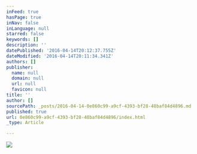 ```yaml
---
inFeed: true
hasPage: true
inNav: false
inLanguage: null
starred: false
keywords: []
description: ''
datePublished: '2016-04-14T20:12:37.755Z'
dateModified: '2016-04-14T20:11:34.341Z'
authors: []
publisher:
  name: null
  domain: null
  url: null
  favicon: null
title: ''
author: []
sourcePath: _posts/2016-04-14-0e860c99-a9cf-4393-bf28-48baf84d4896.md
published: true
url: 0e860c99-a9cf-4393-bf28-48baf84d4896/index.html
_type: Article

---
```

![](https://the-grid-user-content.s3-us-west-2.amazonaws.com/4b2427a1-6643-4bd5-af78-7e7afd5f20b2.png)